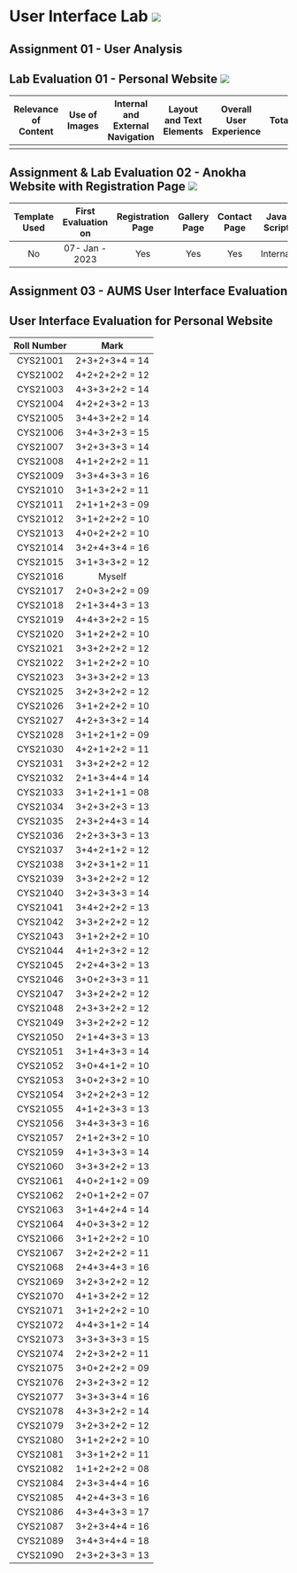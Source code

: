 # User Interface Lab ![](https://img.shields.io/badge/-Live-brightgreen)

## Assignment 01 - User Analysis 


## Lab Evaluation 01 - Personal Website ![](https://img.shields.io/badge/-Completed-brightgreen)

| Relevance of Content | Use of Images | Internal and External Navigation | Layout and Text Elements | Overall User Experience | Total | 
|:--------------------:|:-------------:|:--------------------------------:|:------------------------:|:-----------------------:|:-----:|
|                    |       |                   |                      |                  |     |

## Assignment & Lab Evaluation 02 - Anokha Website with Registration Page ![](https://img.shields.io/badge/-Completed-brightgreen)

| Template Used | First Evaluation on |  Registration Page | Gallery Page | Contact Page | Java Script | Style Guide | Best Practices | 
|:-------------:|:-------------------:|:------------------:|:------------:|:------------:|:-----------:|:-----------:|:--------------:|
|     No       |   07- Jan - 2023    |       Yes           |      Yes     |     Yes      |   Internal  |     Yes     |     Yes        |

## Assignment 03 - AUMS User Interface Evaluation

## User Interface Evaluation for Personal Website


 |  Roll Number |     Mark       |
 |:------------:|:--------------:|
 |   CYS21001   | 2+3+2+3+4 = 14 |
 |   CYS21002   | 4+2+2+2+2 = 12 |
 |   CYS21003   | 4+3+3+2+2 = 14 |
 |   CYS21004   | 4+2+2+3+2 = 13 |
 |   CYS21005   | 3+4+3+2+2 = 14 |
 |   CYS21006   | 3+4+3+2+3 = 15 |
 |   CYS21007   | 3+2+3+3+3 = 14 |
 |   CYS21008   | 4+1+2+2+2 = 11 |
 |   CYS21009   | 3+3+4+3+3 = 16 |
 |   CYS21010   | 3+1+3+2+2 = 11 |
 |   CYS21011   | 2+1+1+2+3 = 09 |
 |   CYS21012   | 3+1+2+2+2 = 10 |
 |   CYS21013   | 4+0+2+2+2 = 10 |
 |   CYS21014   | 3+2+4+3+4 = 16 |
 |   CYS21015   | 3+1+3+3+2 = 12 |
 |   CYS21016   |  Myself  |
 |   CYS21017   | 2+0+3+2+2 = 09 |
 |   CYS21018   | 2+1+3+4+3 = 13 |
 |   CYS21019   | 4+4+3+2+2 = 15 |
 |   CYS21020   | 3+1+2+2+2 = 10 |
 |   CYS21021   | 3+3+2+2+2 = 12 |
 |   CYS21022   | 3+1+2+2+2 = 10 |
 |   CYS21023   | 3+3+3+2+2 = 13 |
 |   CYS21025   | 3+2+3+2+2 = 12 |
 |   CYS21026   | 3+1+2+2+2 = 10 |
 |   CYS21027   | 4+2+3+3+2 = 14 |
 |   CYS21028   | 3+1+2+1+2 = 09 |
 |   CYS21030   | 4+2+1+2+2 = 11 |
 |   CYS21031   | 3+3+2+2+2 = 12 |
 |   CYS21032   | 2+1+3+4+4 = 14 |
 |   CYS21033   | 3+1+2+1+1 = 08 |
 |   CYS21034   | 3+2+3+2+3 = 13 |
 |   CYS21035   | 2+3+2+4+3 = 14 |
 |   CYS21036   | 2+2+3+3+3 = 13 |
 |   CYS21037   | 3+4+2+1+2 = 12 |
 |   CYS21038   | 3+2+3+1+2 = 11 |
 |   CYS21039   | 3+3+2+2+2 = 12 |
 |   CYS21040   | 3+2+3+3+3 = 14 |
 |   CYS21041   | 3+4+2+2+2 = 13 |
 |   CYS21042   | 3+3+2+2+2 = 12 |
 |   CYS21043   | 3+1+2+2+2 = 10 |
 |   CYS21044   | 4+1+2+3+2 = 12 |
 |   CYS21045   | 2+2+4+3+2 = 13 |
 |   CYS21046   | 3+0+2+3+3 = 11 |
 |   CYS21047   | 3+3+2+2+2 = 12 |
 |   CYS21048   | 2+3+3+2+2 = 12 |
 |   CYS21049   | 3+3+2+2+2 = 12 |
 |   CYS21050   | 2+1+4+3+3 = 13 |
 |   CYS21051   | 3+1+4+3+3 = 14 |
 |   CYS21052   | 3+0+4+1+2 = 10 |
 |   CYS21053   | 3+0+2+3+2 = 10 |
 |   CYS21054   | 3+2+2+2+3 = 12 |
 |   CYS21055   | 4+1+2+3+3 = 13 |
 |   CYS21056   | 3+4+3+3+3 = 16 |
 |   CYS21057   | 2+1+2+3+2 = 10 |
 |   CYS21059   | 4+1+3+3+3 = 14 |
 |   CYS21060   | 3+3+3+2+2 = 13 |
 |   CYS21061   | 4+0+2+1+2 = 09 |
 |   CYS21062   | 2+0+1+2+2 = 07 |
 |   CYS21063   | 3+1+4+2+4 = 14 |
 |   CYS21064   | 4+0+3+3+2 = 12 |
 |   CYS21066   | 3+1+2+2+2 = 10 |
 |   CYS21067   | 3+2+2+2+2 = 11 |
 |   CYS21068   | 2+4+3+4+3 = 16 |
 |   CYS21069   | 3+2+3+2+2 = 12 |
 |   CYS21070   | 4+1+3+2+2 = 12 |
 |   CYS21071   | 3+1+2+2+2 = 10 |
 |   CYS21072   | 4+4+3+1+2 = 14 |
 |   CYS21073   | 3+3+3+3+3 = 15 |
 |   CYS21074   | 2+2+3+2+2 = 11 |
 |   CYS21075   | 3+0+2+2+2 = 09 |
 |   CYS21076   | 2+3+2+3+2 = 12 |
 |   CYS21077   | 3+3+3+3+4 = 16 |
 |   CYS21078   | 4+3+3+2+2 = 14 |
 |   CYS21079   | 3+2+3+2+2 = 12 |
 |   CYS21080   | 3+1+2+2+2 = 10 |
 |   CYS21081   | 3+3+1+2+2 = 11 |
 |   CYS21082   | 1+1+2+2+2 = 08 |
 |   CYS21084   | 2+3+3+4+4 = 16 |
 |   CYS21085   | 4+2+4+3+3 = 16 |
 |   CYS21086   | 4+3+4+3+3 = 17 |
 |   CYS21087   | 3+2+3+4+4 = 16 |
 |   CYS21089   | 3+4+3+4+4 = 18 |
 |   CYS21090   | 2+3+2+3+3 = 13 |


